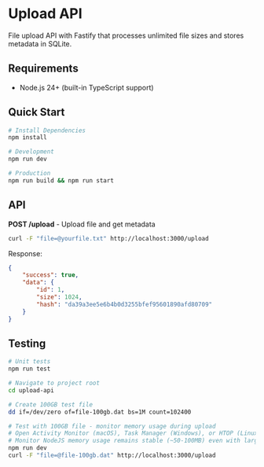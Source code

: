# Upload API

File upload API with Fastify that processes unlimited file sizes and stores metadata in SQLite.

## Requirements

-   Node.js 24+ (built-in TypeScript support)

## Quick Start

```bash
# Install Dependencies
npm install

# Development
npm run dev

# Production
npm run build && npm run start
```

## API

**POST /upload** - Upload file and get metadata

```bash
curl -F "file=@yourfile.txt" http://localhost:3000/upload
```

Response:

```json
{
    "success": true,
    "data": {
        "id": 1,
        "size": 1024,
        "hash": "da39a3ee5e6b4b0d3255bfef95601890afd80709"
    }
}
```

## Testing

```bash
# Unit tests
npm run test

# Navigate to project root
cd upload-api

# Create 100GB test file
dd if=/dev/zero of=file-100gb.dat bs=1M count=102400

# Test with 100GB file - monitor memory usage during upload
# Open Activity Monitor (macOS), Task Manager (Windows), or HTOP (Linux)
# Monitor NodeJS memory usage remains stable (~50-100MB) even with large files
npm run dev
curl -F "file=@file-100gb.dat" http://localhost:3000/upload
```
